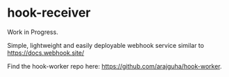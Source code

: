 # hook-receiver
Work in Progress.

Simple, lightweight and easily deployable webhook service similar to https://docs.webhook.site/


Find the hook-worker repo here: https://github.com/arajguha/hook-worker.

